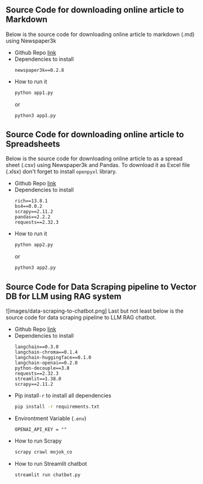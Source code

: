 ## Source Code for downloading online article to Markdown

Below is the source code for downloading online article to markdown (.md) using Newspaper3k

- Github Repo [link](https://github.com/ekkyarmandi/mojok-chatbot/blob/master/app1.py)
- Dependencies to install
  ```
  newspaper3k==0.2.8
  ```
- How to run it
  ```bash
  python app1.py
  ```
  or
  ```bash
  python3 app1.py
  ```

## Source Code for downloading online article to Spreadsheets

Below is the source code for downloading online article to as a spread sheet (.csv) using Newspaper3k and Pandas. To download it as Excel file (.xlsx) don't forget to install `openpyxl` library.

- Github Repo [link](https://github.com/ekkyarmandi/mojok-chatbot/blob/master/app2.py)
- Dependencies to install
  ```
  rich==13.8.1
  bs4==0.0.2
  scrapy==2.11.2
  pandas==2.2.2
  requests==2.32.3
  ```
- How to run it
  ```bash
  python app2.py
  ```
  or
  ```bash
  python3 app2.py
  ```

## Source Code for Data Scraping pipeline to Vector DB for LLM using RAG system

![images/data-scraping-to-chatbot.png]
Last but not least below is the source code for data scraping pipeline to LLM RAG chatbot.

- Github Repo [link](https://github.com/ekkyarmandi/mojok-chatbot)
- Dependencies to install
  ```
  langchain==0.3.0
  langchain-chroma==0.1.4
  langchain-huggingface==0.1.0
  langchain-openai==0.2.0
  python-decouple==3.8
  requests==2.32.3
  streamlit==1.38.0
  scrapy==2.11.2
  ```
- Pip install`-r` to install all dependencies
  ```bash
  pip install -r requirements.txt
  ```
- Environtment Variable (`.env`)
  ```
  OPENAI_API_KEY = ""
  ```
- How to run Scrapy
  ```bash
  scrapy crawl mojok_co
  ```
- How to run Streamlit chatbot
  ```bash
  streamlit run chatbot.py
  ```
